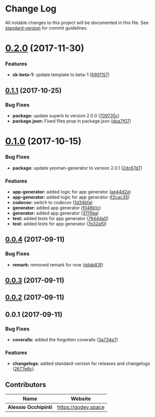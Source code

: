 # Change Log

All notable changes to this project will be documented in this file. See [standard-version](https://github.com/conventional-changelog/standard-version) for commit guidelines.

<a name="0.2.0"></a>
# [0.2.0](https://github.com/polymerx/generator-polymerx/compare/v0.1.1...v0.2.0) (2017-11-30)


### Features

* **sk-beta-1:** update template to beta-1 ([690f157](https://github.com/polymerx/generator-polymerx/commit/690f157))



<a name="0.1.1"></a>
## [0.1.1](https://github.com/polymerx/generator-polymerx/compare/v0.1.0...v0.1.1) (2017-10-25)


### Bug Fixes

* **package:** update superb to version 2.0.0 ([709735c](https://github.com/polymerx/generator-polymerx/commit/709735c))
* **package.json:** Fixed files prop in package.json ([dea7f07](https://github.com/polymerx/generator-polymerx/commit/dea7f07))



<a name="0.1.0"></a>
# [0.1.0](https://github.com/polymerx/generator-polymerx/compare/v0.0.4...v0.1.0) (2017-10-15)


### Bug Fixes

* **package:** update yeoman-generator to version 2.0.1 ([2dc67d7](https://github.com/polymerx/generator-polymerx/commit/2dc67d7))


### Features

* **app-generator:** added logic for app generator ([ae44d2a](https://github.com/polymerx/generator-polymerx/commit/ae44d2a))
* **app-generator:** added logic for app generator ([f2cac35](https://github.com/polymerx/generator-polymerx/commit/f2cac35))
* **codecov:** switch to codecov ([1d34bfa](https://github.com/polymerx/generator-polymerx/commit/1d34bfa))
* **generator:** added app generator ([f046b1c](https://github.com/polymerx/generator-polymerx/commit/f046b1c))
* **generator:** added app generator ([3111faa](https://github.com/polymerx/generator-polymerx/commit/3111faa))
* **test:** added tests for app generator ([7944da0](https://github.com/polymerx/generator-polymerx/commit/7944da0))
* **test:** added tests for app generator ([7e32af0](https://github.com/polymerx/generator-polymerx/commit/7e32af0))



<a name="0.0.4"></a>
## [0.0.4](https://github.com/polymerx/generator-polymerx/compare/v0.0.3...v0.0.4) (2017-09-11)


### Bug Fixes

* **remark:** removed remark for now ([ddab83f](https://github.com/polymerx/generator-polymerx/commit/ddab83f))



<a name="0.0.3"></a>
## [0.0.3](https://github.com/polymerx/generator-polymerx/compare/v0.0.2...v0.0.3) (2017-09-11)



<a name="0.0.2"></a>


## [0.0.2](https://github.com/polymerx/generator-polymerx/compare/v0.0.1...v0.0.2) (2017-09-11)

<a name="0.0.1"></a>


## 0.0.1 (2017-09-11)

### Bug Fixes

* **coveralls:** added the forgotten coveralls ([3a734e7](https://github.com/polymerx/generator-polymerx/commit/3a734e7))

### Features

* **changelogs:** added standard-version for releases and changelogs ([2677e8c](https://github.com/polymerx/generator-polymerx/commit/2677e8c))


## Contributors

| Name                   | Website               |
| ---------------------- | --------------------- |
| **Alessio Occhipinti** | <https://godev.space> |
